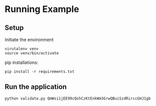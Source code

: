 
# Running Example

## Setup
Initiate the environment
```
virutalenv venv
source venv/bin/activate
```

pip installations:
```
pip install -r requirements.txt
```

## Run the application
```
python validate.py QmWsi1jEE99cQshCzKtEnkWm3GrwQBuiSzdRirccGHJ1gb
```
